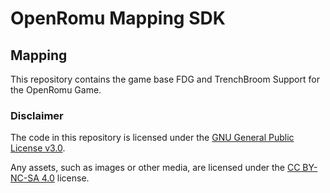 # OpenRomu Mapping SDK

## Mapping

This repository contains the game base FDG and TrenchBroom Support for the
OpenRomu Game.

### Disclaimer

The code in this repository is licensed under the 
[GNU General Public License v3.0](https://www.gnu.org/licenses/gpl-3.0.en.html).

Any assets, such as images or other media, are licensed under the 
[CC BY-NC-SA 4.0](https://creativecommons.org/licenses/by-nc-sa/4.0/)
license.